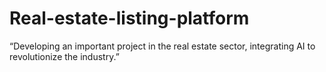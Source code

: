 # Real-estate-listing-platform
“Developing an important project in the real estate sector, integrating AI to revolutionize the industry.”
